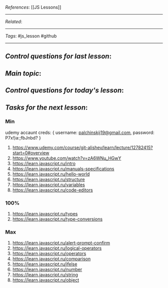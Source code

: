 *References*: [[JS Lessons]]

---
*Related*:  



---
*Tags*: #js_lesson  #github

---

## *Control questions for last lesson*: 

## *Main topic*: 

## *Control questions for today's lesson*:

## *Tasks for the next lesson*: 

### Min

udemy accaunt creds: 
{
    username: palchinskij19@gmail.com,
    password: P7x!)a:;fbJnbd?
}

1. https://www.udemy.com/course/git-alishev/learn/lecture/12782415?start=0#overview
2. https://www.youtube.com/watch?v=zA6WNu_HGwY
3. https://learn.javascript.ru/intro
3. https://learn.javascript.ru/manuals-specifications
4. https://learn.javascript.ru/hello-world 
5. https://learn.javascript.ru/structure 
6. https://learn.javascript.ru/variables
7. https://learn.javascript.ru/code-editors


### 100%

1. https://learn.javascript.ru/types
2. https://learn.javascript.ru/type-conversions

### Max

1. https://learn.javascript.ru/alert-prompt-confirm
2. https://learn.javascript.ru/logical-operators
3. https://learn.javascript.ru/operators
4. https://learn.javascript.ru/comparison
5. https://learn.javascript.ru/ifelse
6. https://learn.javascript.ru/number
7. https://learn.javascript.ru/string
8. https://learn.javascript.ru/object





